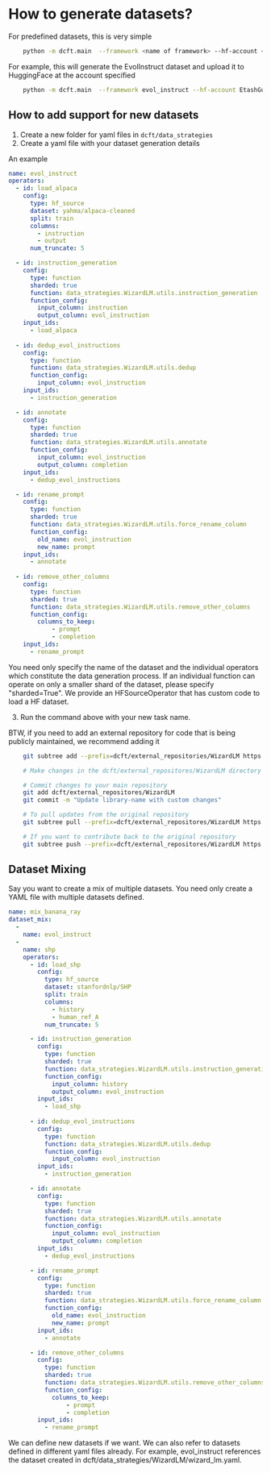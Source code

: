# How to generate datasets?

For predefined datasets, this is very simple 
```bash
    python -m dcft.main  --framework <name of framework> --hf-account <name of HF account>
```

For example, this will generate the EvolInstruct dataset and upload it to HuggingFace at the account specified

```bash
    python -m dcft.main  --framework evol_instruct --hf-account EtashGuha
```

## How to add support for new datasets

1. Create a new folder for yaml files in `dcft/data_strategies`
2. Create a yaml file with your dataset generation details

An example
```yaml
name: evol_instruct
operators:
  - id: load_alpaca
    config:
      type: hf_source
      dataset: yahma/alpaca-cleaned
      split: train
      columns: 
        - instruction
        - output
      num_truncate: 5

  - id: instruction_generation
    config:
      type: function
      sharded: true
      function: data_strategies.WizardLM.utils.instruction_generation
      function_config:
        input_column: instruction
        output_column: evol_instruction
    input_ids:
      - load_alpaca
    
  - id: dedup_evol_instructions
    config:
      type: function
      function: data_strategies.WizardLM.utils.dedup
      function_config:
        input_column: evol_instruction
    input_ids:
      - instruction_generation

  - id: annotate
    config:
      type: function
      sharded: true
      function: data_strategies.WizardLM.utils.annotate
      function_config:
        input_column: evol_instruction
        output_column: completion
    input_ids:
      - dedup_evol_instructions

  - id: rename_prompt
    config:
      type: function
      sharded: true
      function: data_strategies.WizardLM.utils.force_rename_column
      function_config:
        old_name: evol_instruction
        new_name: prompt
    input_ids:
      - annotate
  
  - id: remove_other_columns
    config:
      type: function
      sharded: true
      function: data_strategies.WizardLM.utils.remove_other_columns
      function_config:
        columns_to_keep:
            - prompt
            - completion
    input_ids:
      - rename_prompt
```

You need only specify the name of the dataset and the individual operators which constitute the data generation process. If an individual function can operate on only a smaller shard of the dataset, please specify "sharded=True". We provide an HFSourceOperator that has custom code to load a HF dataset. 

3. Run the command above with your new task name. 


BTW, if you need to add an external repository for code that is being publicly maintained, we recommend adding it 

``` bash
    git subtree add --prefix=dcft/external_repositories/WizardLM https://github.com/original/repo.git main --squash

    # Make changes in the dcft/external_repositores/WizardLM directory

    # Commit changes to your main repository
    git add dcft/external_repositores/WizardLM
    git commit -m "Update library-name with custom changes"

    # To pull updates from the original repository
    git subtree pull --prefix=dcft/external_repositores/WizardLM https://github.com/original/repo.git main --squash

    # If you want to contribute back to the original repository
    git subtree push --prefix=dcft/external_repositores/WizardLM https://github.com/original/repo.git contribution-branch
```


## Dataset Mixing
Say you want to create a mix of multiple datasets. You need only create a YAML file with multiple datasets defined. 

```yaml
name: mix_banana_ray
dataset_mix:
  -
    name: evol_instruct
  -
    name: shp
    operators:
      - id: load_shp
        config:
          type: hf_source
          dataset: stanfordnlp/SHP
          split: train
          columns: 
            - history
            - human_ref_A
          num_truncate: 5

      - id: instruction_generation
        config:
          type: function
          sharded: true
          function: data_strategies.WizardLM.utils.instruction_generation
          function_config:
            input_column: history
            output_column: evol_instruction
        input_ids:
          - load_shp
        
      - id: dedup_evol_instructions
        config:
          type: function
          function: data_strategies.WizardLM.utils.dedup
          function_config:
            input_column: evol_instruction
        input_ids:
          - instruction_generation

      - id: annotate
        config:
          type: function
          sharded: true
          function: data_strategies.WizardLM.utils.annotate
          function_config:
            input_column: evol_instruction
            output_column: completion
        input_ids:
          - dedup_evol_instructions

      - id: rename_prompt
        config:
          type: function
          sharded: true
          function: data_strategies.WizardLM.utils.force_rename_column
          function_config:
            old_name: evol_instruction
            new_name: prompt
        input_ids:
          - annotate

      - id: remove_other_columns
        config:
          type: function
          sharded: true
          function: data_strategies.WizardLM.utils.remove_other_columns
          function_config:
            columns_to_keep:
                - prompt
                - completion
        input_ids:
          - rename_prompt
```

We can define new datasets if we want. We can also refer to datasets defined in different yaml files already. For example, evol_instruct references the dataset created in dcft/data_strategies/WizardLM/wizard_lm.yaml.